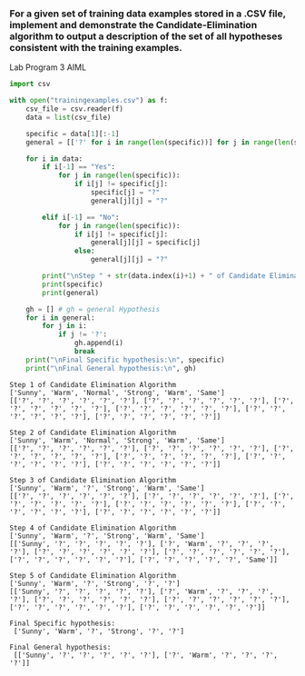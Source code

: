 ### For a given set of training data examples stored in a .CSV file, implement and demonstrate the Candidate-Elimination algorithm to output a description of the set of all hypotheses consistent with the training examples.

<p> Lab Program 3 AIML</p>



```python
import csv

with open("trainingexamples.csv") as f:
    csv_file = csv.reader(f)
    data = list(csv_file)

    specific = data[1][:-1]
    general = [['?' for i in range(len(specific))] for j in range(len(specific))]

    for i in data:
        if i[-1] == "Yes":
            for j in range(len(specific)):
                if i[j] != specific[j]:
                    specific[j] = "?"
                    general[j][j] = "?"

        elif i[-1] == "No":
            for j in range(len(specific)):
                if i[j] != specific[j]:
                    general[j][j] = specific[j]
                else:
                    general[j][j] = "?"

        print("\nStep " + str(data.index(i)+1) + " of Candidate Elimination Algorithm")
        print(specific)
        print(general)

    gh = [] # gh = general Hypothesis
    for i in general:
        for j in i:
            if j != '?':
                gh.append(i)
                break
    print("\nFinal Specific hypothesis:\n", specific)
    print("\nFinal General hypothesis:\n", gh)
```

    
    Step 1 of Candidate Elimination Algorithm
    ['Sunny', 'Warm', 'Normal', 'Strong', 'Warm', 'Same']
    [['?', '?', '?', '?', '?', '?'], ['?', '?', '?', '?', '?', '?'], ['?', '?', '?', '?', '?', '?'], ['?', '?', '?', '?', '?', '?'], ['?', '?', '?', '?', '?', '?'], ['?', '?', '?', '?', '?', '?']]
    
    Step 2 of Candidate Elimination Algorithm
    ['Sunny', 'Warm', 'Normal', 'Strong', 'Warm', 'Same']
    [['?', '?', '?', '?', '?', '?'], ['?', '?', '?', '?', '?', '?'], ['?', '?', '?', '?', '?', '?'], ['?', '?', '?', '?', '?', '?'], ['?', '?', '?', '?', '?', '?'], ['?', '?', '?', '?', '?', '?']]
    
    Step 3 of Candidate Elimination Algorithm
    ['Sunny', 'Warm', '?', 'Strong', 'Warm', 'Same']
    [['?', '?', '?', '?', '?', '?'], ['?', '?', '?', '?', '?', '?'], ['?', '?', '?', '?', '?', '?'], ['?', '?', '?', '?', '?', '?'], ['?', '?', '?', '?', '?', '?'], ['?', '?', '?', '?', '?', '?']]
    
    Step 4 of Candidate Elimination Algorithm
    ['Sunny', 'Warm', '?', 'Strong', 'Warm', 'Same']
    [['Sunny', '?', '?', '?', '?', '?'], ['?', 'Warm', '?', '?', '?', '?'], ['?', '?', '?', '?', '?', '?'], ['?', '?', '?', '?', '?', '?'], ['?', '?', '?', '?', '?', '?'], ['?', '?', '?', '?', '?', 'Same']]
    
    Step 5 of Candidate Elimination Algorithm
    ['Sunny', 'Warm', '?', 'Strong', '?', '?']
    [['Sunny', '?', '?', '?', '?', '?'], ['?', 'Warm', '?', '?', '?', '?'], ['?', '?', '?', '?', '?', '?'], ['?', '?', '?', '?', '?', '?'], ['?', '?', '?', '?', '?', '?'], ['?', '?', '?', '?', '?', '?']]
    
    Final Specific hypothesis:
     ['Sunny', 'Warm', '?', 'Strong', '?', '?']
    
    Final General hypothesis:
     [['Sunny', '?', '?', '?', '?', '?'], ['?', 'Warm', '?', '?', '?', '?']]
    
